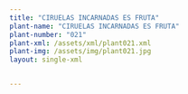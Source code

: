 ```yaml
---
title: "CIRUELAS INCARNADAS ES FRUTA"
plant-name: "CIRUELAS INCARNADAS ES FRUTA"
plant-number: "021"
plant-xml: /assets/xml/plant021.xml
plant-img: /assets/img/plant021.jpg
layout: single-xml


---
```

